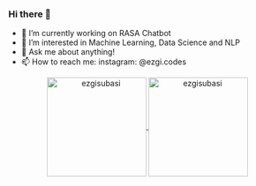 ### Hi there 👋


- 🔭 I’m currently working on RASA Chatbot
- 🌱 I’m interested in Machine Learning, Data Science and NLP 
- 💬 Ask me about anything!
- 📫 How to reach me: instagram: @ezgi.codes


<p align="center">
	<a href="https://github.com/ezgisubasi">
		  <img height="180em" align="center" src="https://github-readme-stats.vercel.app/api?username=ezgisubasi&show_icons=true&locale=en&theme=dark&include_all_commits=true&count_private=true" alt="ezgisubasi"/>
		  <img height="180em" align="center" src="https://github-readme-stats.vercel.app/api/top-langs?username=ezgisubasi&show_icons=true&locale=en&layout=compact&langs_count=8&theme=dark" alt="ezgisubasi"/>
	</a>
</p>
